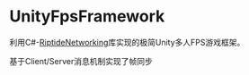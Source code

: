 # UnityFpsFramework
利用C#-[RiptideNetworking](https://github.com/tom-weiland/RiptideNetworking)库实现的极简Unity多人FPS游戏框架。  
  
基于Client/Server消息机制实现了帧同步
